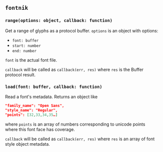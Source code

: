 ## `fontnik`

### `range(options: object, callback: function)`

Get a range of glyphs as a protocol buffer. `options` is an object with options:
* `font: buffer`
* `start: number`
* `end: number`

`font` is the actual font file.

`callback` will be called as `callback(err, res)` where `res` is the Buffer protocol result.

### `load(font: buffer, callback: function)`

Read a font's metadata. Returns an object like
``` json
"family_name": "Open Sans",
"style_name": "Regular",
"points": [32,33,34,35…]
```
where `points` is an array of numbers corresponding to unicode points where this font face has coverage.

`callback` will be called as `callback(err, res)` where `res` is an array of font style object metadata.
